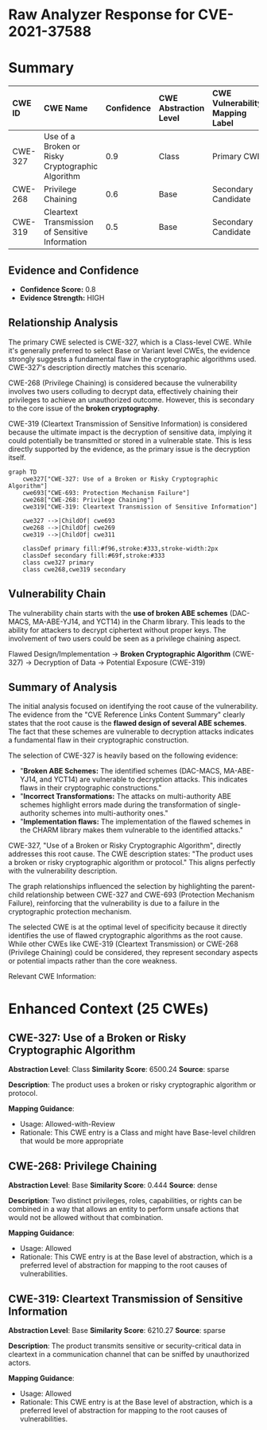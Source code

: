 # Raw Analyzer Response for CVE-2021-37588

# Summary
| CWE ID  | CWE Name                                                 | Confidence | CWE Abstraction Level | CWE Vulnerability Mapping Label | CWE-Vulnerability Mapping Notes |
| :-------- | :------------------------------------------------------- | :--------- | :-------------------- | :------------------------------ | :-------------------------------- |
| CWE-327 | Use of a Broken or Risky Cryptographic Algorithm       | 0.9        | Class                 | Primary CWE                    | Allowed-with-Review               |
| CWE-268 | Privilege Chaining                                     | 0.6        | Base                  | Secondary Candidate            | Allowed                           |
| CWE-319 | Cleartext Transmission of Sensitive Information       | 0.5        | Base                  | Secondary Candidate            | Allowed                           |

## Evidence and Confidence

*   **Confidence Score:** 0.8
*   **Evidence Strength:** HIGH

## Relationship Analysis
The primary CWE selected is CWE-327, which is a Class-level CWE. While it's generally preferred to select Base or Variant level CWEs, the evidence strongly suggests a fundamental flaw in the cryptographic algorithms used. CWE-327's description directly matches this scenario.

CWE-268 (Privilege Chaining) is considered because the vulnerability involves two users colluding to decrypt data, effectively chaining their privileges to achieve an unauthorized outcome. However, this is secondary to the core issue of the **broken cryptography**.

CWE-319 (Cleartext Transmission of Sensitive Information) is considered because the ultimate impact is the decryption of sensitive data, implying it could potentially be transmitted or stored in a vulnerable state. This is less directly supported by the evidence, as the primary issue is the decryption itself.

```mermaid
graph TD
    cwe327["CWE-327: Use of a Broken or Risky Cryptographic Algorithm"]
    cwe693["CWE-693: Protection Mechanism Failure"]
    cwe268["CWE-268: Privilege Chaining"]
    cwe319["CWE-319: Cleartext Transmission of Sensitive Information"]

    cwe327 -->|ChildOf| cwe693
    cwe268 -->|ChildOf| cwe269
    cwe319 -->|ChildOf| cwe311

    classDef primary fill:#f96,stroke:#333,stroke-width:2px
    classDef secondary fill:#69f,stroke:#333
    class cwe327 primary
    class cwe268,cwe319 secondary
```

## Vulnerability Chain
The vulnerability chain starts with the **use of broken ABE schemes** (DAC-MACS, MA-ABE-YJ14, and YCT14) in the Charm library. This leads to the ability for attackers to decrypt ciphertext without proper keys. The involvement of two users could be seen as a privilege chaining aspect.

Flawed Design/Implementation -> **Broken Cryptographic Algorithm** (CWE-327) -> Decryption of Data -> Potential Exposure (CWE-319)

## Summary of Analysis
The initial analysis focused on identifying the root cause of the vulnerability. The evidence from the "CVE Reference Links Content Summary" clearly states that the root cause is the **flawed design of several ABE schemes**. The fact that these schemes are vulnerable to decryption attacks indicates a fundamental flaw in their cryptographic construction.

The selection of CWE-327 is heavily based on the following evidence:

*   "**Broken ABE Schemes:** The identified schemes (DAC-MACS, MA-ABE-YJ14, and YCT14) are vulnerable to decryption attacks. This indicates flaws in their cryptographic constructions."
*   "**Incorrect Transformations:** The attacks on multi-authority ABE schemes highlight errors made during the transformation of single-authority schemes into multi-authority ones."
*   "**Implementation flaws:** The implementation of the flawed schemes in the CHARM library makes them vulnerable to the identified attacks."

CWE-327, "Use of a Broken or Risky Cryptographic Algorithm", directly addresses this root cause. The CWE description states: "The product uses a broken or risky cryptographic algorithm or protocol." This aligns perfectly with the vulnerability description.

The graph relationships influenced the selection by highlighting the parent-child relationship between CWE-327 and CWE-693 (Protection Mechanism Failure), reinforcing that the vulnerability is due to a failure in the cryptographic protection mechanism.

The selected CWE is at the optimal level of specificity because it directly identifies the use of flawed cryptographic algorithms as the root cause. While other CWEs like CWE-319 (Cleartext Transmission) or CWE-268 (Privilege Chaining) could be considered, they represent secondary aspects or potential impacts rather than the core weakness.

Relevant CWE Information:

# Enhanced Context (25 CWEs)

## CWE-327: Use of a Broken or Risky Cryptographic Algorithm
**Abstraction Level**: Class
**Similarity Score**: 6500.24
**Source**: sparse

**Description**:
The product uses a broken or risky cryptographic algorithm or protocol.

**Mapping Guidance**:
- Usage: Allowed-with-Review
- Rationale: This CWE entry is a Class and might have Base-level children that would be more appropriate

## CWE-268: Privilege Chaining
**Abstraction Level**: Base
**Similarity Score**: 0.444
**Source**: dense

**Description**:
Two distinct privileges, roles, capabilities, or rights can be combined in a way that allows an entity to perform unsafe actions that would not be allowed without that combination.

**Mapping Guidance**:
- Usage: Allowed
- Rationale: This CWE entry is at the Base level of abstraction, which is a preferred level of abstraction for mapping to the root causes of vulnerabilities.

## CWE-319: Cleartext Transmission of Sensitive Information
**Abstraction Level**: Base
**Similarity Score**: 6210.27
**Source**: sparse

**Description**:
The product transmits sensitive or security-critical data in cleartext in a communication channel that can be sniffed by unauthorized actors.

**Mapping Guidance**:
- Usage: Allowed
- Rationale: This CWE entry is at the Base level of abstraction, which is a preferred level of abstraction for mapping to the root causes of vulnerabilities.